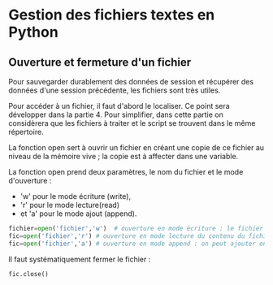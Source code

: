
# Gestion des fichiers textes en Python  

## Ouverture et fermeture d'un fichier 

Pour sauvegarder durablement des données de session et récupérer des données d'une session précédente, les fichiers sont très utiles.

Pour accéder à un fichier, il faut d'abord le localiser. Ce point sera développer dans la partie 4. Pour simplifier, dans cette partie on considèrera que les fichiers à traiter et le script se trouvent dans le même répertoire.

La fonction open sert à ouvrir un fichier en créant une copie de ce fichier au niveau de la mémoire vive ; la copie est à affecter dans une variable.

La fonction open prend deux paramètres, le nom du fichier et le mode d'ouverture :

- 'w' pour le mode écriture (write),  
- 'r' pour le mode lecture(read)  
- et 'a' pour le mode ajout (append).

```python
fichier=open('fichier','w')  # ouverture en mode écriture : le fichier peut être modifié
fic=open('fichier','r') # ouverture en mode lecture du contenu du fichier 
fic=open('fichier','a') # ouverture en mode append : on peut ajouter en fin de fichier des chaînes de cractères.
```

Il faut systématiquement fermer le fichier :

```python
fic.close()
```